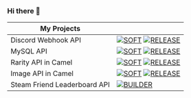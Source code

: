 ### Hi there 👋

<!--
**Aman7123/Aman7123** is a ✨ _special_ ✨ repository because its `README.md` (this file) appears on your GitHub profile.

Here are some ideas to get you started:

- 🔭 I’m currently working on ...
- 🌱 I’m currently learning ...
- 👯 I’m looking to collaborate on ...
- 🤔 I’m looking for help with ...
- 💬 Ask me about ...
- 📫 How to reach me: ...
- 😄 Pronouns: ...
- ⚡ Fun fact: ...
-->
| My Projects           |                                                                                                                                                                                                        |
|-----------------------|--------------------------------------------------------------------------------------------------------------------------------------------------------------------------------------------------------|
| Discord Webhook API | [![SOFT](https://github.com/Aman7123/discord-webhook-api-sb/actions/workflows/SOFT.yml/badge.svg)](https://github.com/Aman7123/discord-webhook-api-sb/actions/workflows/SOFT.yml) [![RELEASE](https://github.com/Aman7123/discord-webhook-api-sb/actions/workflows/RELEASE.yml/badge.svg)](https://github.com/Aman7123/discord-webhook-api-sb/actions/workflows/RELEASE.yml) |
| MySQL API | [![SOFT](https://github.com/Aman7123/database-sys-api-sb/actions/workflows/SOFT.yml/badge.svg)](https://github.com/Aman7123/database-sys-api-sb/actions/workflows/SOFT.yml) [![RELEASE](https://github.com/Aman7123/database-sys-api-sb/actions/workflows/RELEASE.yml/badge.svg)](https://github.com/Aman7123/database-sys-api-sb/actions/workflows/RELEASE.yml) |
| Rarity API in Camel | [![SOFT](https://github.com/Aman7123/rarity-sys-api-ac/actions/workflows/SOFT.yml/badge.svg)](https://github.com/Aman7123/rarity-sys-api-ac/actions/workflows/SOFT.yml) [![RELEASE](https://github.com/Aman7123/rarity-sys-api-ac/actions/workflows/RELEASE.yml/badge.svg)](https://github.com/Aman7123/rarity-sys-api-ac/actions/workflows/RELEASE.yml) |
| Image API in Camel | [![SOFT](https://github.com/Aman7123/image-sys-api-ac/actions/workflows/SOFT.yml/badge.svg)](https://github.com/Aman7123/image-sys-api-ac/actions/workflows/SOFT.yml) [![RELEASE](https://github.com/Aman7123/image-sys-api-ac/actions/workflows/RELEASE.yml/badge.svg)](https://github.com/Aman7123/image-sys-api-ac/actions/workflows/RELEASE.yml) |
| Steam Friend Leaderboard API | [![BUILDER](https://github.com/Aman7123/SteamLeaderboards-API/actions/workflows/BUILDER.yml/badge.svg?branch=master)](https://github.com/Aman7123/SteamLeaderboards-API/actions/workflows/BUILDER.yml) |
